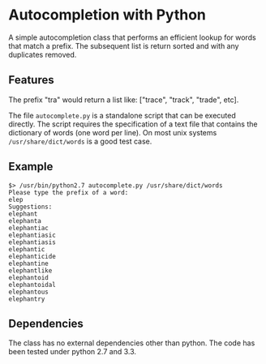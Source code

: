 Autocompletion with Python
==========================

A simple autocompletion class that performs an efficient lookup for words that match a prefix. The subsequent list is return sorted and with any duplicates removed.

Features
--------

The prefix "tra" would return a list like: ["trace", "track", "trade", etc].

The file `autocomplete.py` is a standalone script that can be executed directly. The script requires the specification of a text file that contains the dictionary of words (one word per line). On most unix systems `/usr/share/dict/words` is a good test case.

Example
-------

```
$> /usr/bin/python2.7 autocomplete.py /usr/share/dict/words
Please type the prefix of a word: 
elep
Suggestions:
elephant
elephanta
elephantiac
elephantiasic
elephantiasis
elephantic
elephanticide
elephantine
elephantlike
elephantoid
elephantoidal
elephantous
elephantry
```

Dependencies
------------

The class has no external dependencies other than python. The code has been tested under python 2.7 and 3.3.